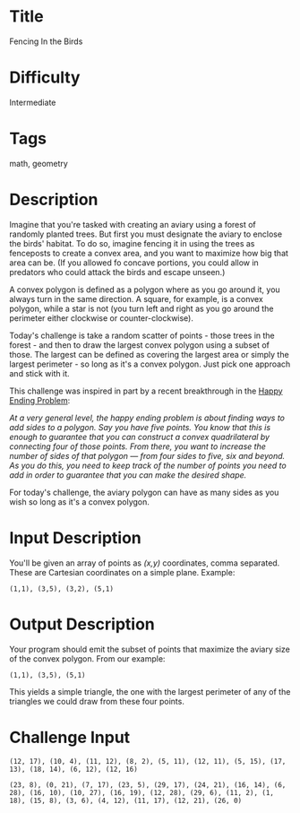 # Title

Fencing In the Birds

# Difficulty

Intermediate

# Tags

math, geometry

# Description

Imagine that you're tasked with creating an aviary using a forest of randomly planted trees. But first you must designate the aviary to enclose the birds' habitat. To do so, imagine fencing it in using the trees as fenceposts to create a convex area, and you want to maximize how big that area can be. (If you allowed fo concave portions, you could allow in predators who could attack the birds and escape unseen.) 

A convex polygon is defined as a polygon where as you go around it, you always turn in the same direction. A square, for example, is a convex polygon, while a star is not (you turn left and right as you go around the perimeter either clockwise or counter-clockwise). 

Today's challenge is take a random scatter of points - those trees in the forest - and then to draw the largest convex polygon using a subset of those. The largest can be defined as covering the largest area or simply the largest perimeter - so long as it's a convex polygon. Just pick one approach and stick with it. 

This challenge was inspired in part by a recent breakthrough in the [Happy Ending Problem](https://www.quantamagazine.org/a-puzzle-of-clever-connections-nears-a-happy-end-20170530/?platform=hootsuite): 

_At a very general level, the happy ending problem is about finding ways to add sides to a polygon. Say you have five points. You know that this is enough to guarantee that you can construct a convex quadrilateral by connecting four of those points. From there, you want to increase the number of sides of that polygon — from four sides to five, six and beyond. As you do this, you need to keep track of the number of points you need to add in order to guarantee that you can make the desired shape._

For today's challenge, the aviary polygon can have as many sides as you wish so long as it's a convex polygon. 

# Input Description

You'll be given an array of points as _(x,y)_ coordinates, comma separated. These are Cartesian coordinates on a simple plane. Example:

	(1,1), (3,5), (3,2), (5,1)
	
# Output Description

Your program should emit the subset of points that maximize the aviary size of the convex polygon. From our example:

	(1,1), (3,5), (5,1)

This yields a simple triangle, the one with the largest perimeter of any of the triangles we could draw from these four points.

# Challenge Input

	(12, 17), (10, 4), (11, 12), (8, 2), (5, 11), (12, 11), (5, 15), (17, 13), (18, 14), (6, 12), (12, 16)
	
	(23, 8), (0, 21), (7, 17), (23, 5), (29, 17), (24, 21), (16, 14), (6, 28), (16, 10), (10, 27), (16, 19), (12, 28), (29, 6), (11, 2), (1, 18), (15, 8), (3, 6), (4, 12), (11, 17), (12, 21), (26, 0)
